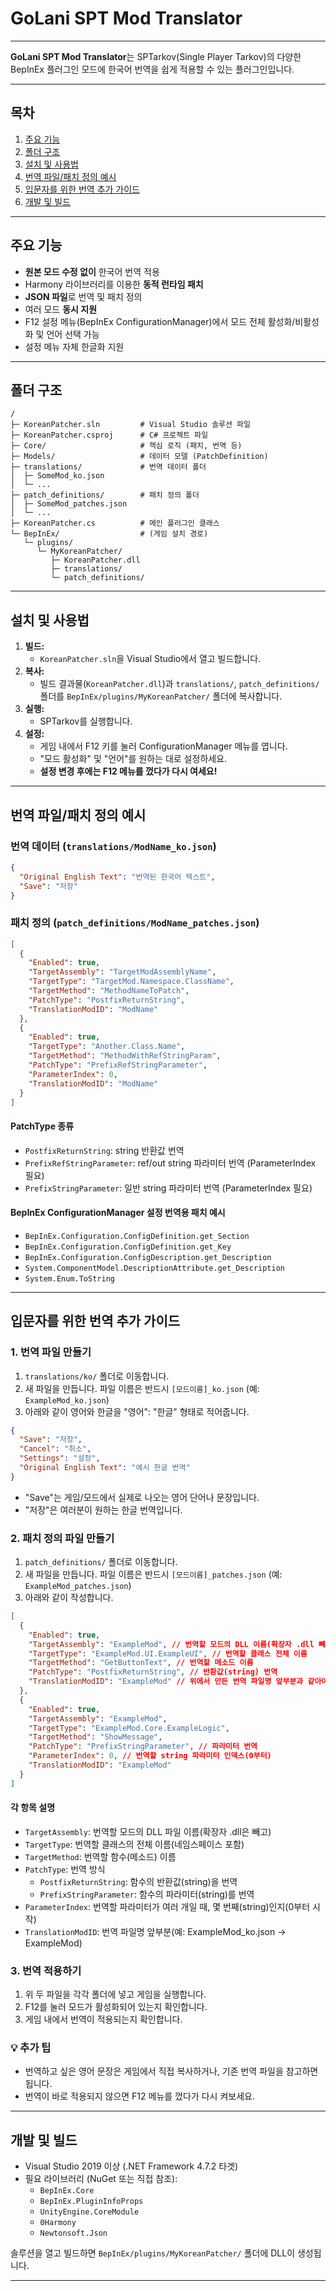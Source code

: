 # GoLani SPT Mod Translator

---

**GoLani SPT Mod Translator**는 SPTarkov(Single Player Tarkov)의 다양한 BepInEx 플러그인 모드에 한국어 번역을 쉽게 적용할 수 있는 플러그인입니다.

---

## 목차

1. [주요 기능](#주요-기능)
2. [폴더 구조](#폴더-구조)
3. [설치 및 사용법](#설치-및-사용법)
4. [번역 파일/패치 정의 예시](#번역-파일패치-정의-예시)
5. [입문자를 위한 번역 추가 가이드](#입문자를-위한-번역-추가-가이드)
6. [개발 및 빌드](#개발-및-빌드)

---

## 주요 기능

- **원본 모드 수정 없이** 한국어 번역 적용
- Harmony 라이브러리를 이용한 **동적 런타임 패치**
- **JSON 파일**로 번역 및 패치 정의
- 여러 모드 **동시 지원**
- F12 설정 메뉴(BepInEx ConfigurationManager)에서 모드 전체 활성화/비활성화 및 언어 선택 가능
- 설정 메뉴 자체 한글화 지원

---

## 폴더 구조

```
/
├─ KoreanPatcher.sln         # Visual Studio 솔루션 파일
├─ KoreanPatcher.csproj      # C# 프로젝트 파일
├─ Core/                     # 핵심 로직 (패치, 번역 등)
├─ Models/                   # 데이터 모델 (PatchDefinition)
├─ translations/             # 번역 데이터 폴더
│  ├─ SomeMod_ko.json
│  └─ ...
├─ patch_definitions/        # 패치 정의 폴더
│  ├─ SomeMod_patches.json
│  └─ ...
├─ KoreanPatcher.cs          # 메인 플러그인 클래스
└─ BepInEx/                  # (게임 설치 경로)
   └─ plugins/
      └─ MyKoreanPatcher/
         ├─ KoreanPatcher.dll
         ├─ translations/
         └─ patch_definitions/
```

---

## 설치 및 사용법

1. **빌드:**
   - `KoreanPatcher.sln`을 Visual Studio에서 열고 빌드합니다.
2. **복사:**
   - 빌드 결과물(`KoreanPatcher.dll`)과 `translations/`, `patch_definitions/` 폴더를
     `BepInEx/plugins/MyKoreanPatcher/` 폴더에 복사합니다.
3. **실행:**
   - SPTarkov를 실행합니다.
4. **설정:**
   - 게임 내에서 F12 키를 눌러 ConfigurationManager 메뉴를 엽니다.
   - "모드 활성화" 및 "언어"를 원하는 대로 설정하세요.
   - **설정 변경 후에는 F12 메뉴를 껐다가 다시 여세요!**

---

## 번역 파일/패치 정의 예시

### 번역 데이터 (`translations/ModName_ko.json`)
```json
{
  "Original English Text": "번역된 한국어 텍스트",
  "Save": "저장"
}
```

### 패치 정의 (`patch_definitions/ModName_patches.json`)
```json
[
  {
    "Enabled": true,
    "TargetAssembly": "TargetModAssemblyName",
    "TargetType": "TargetMod.Namespace.ClassName",
    "TargetMethod": "MethodNameToPatch",
    "PatchType": "PostfixReturnString",
    "TranslationModID": "ModName"
  },
  {
    "Enabled": true,
    "TargetType": "Another.Class.Name",
    "TargetMethod": "MethodWithRefStringParam",
    "PatchType": "PrefixRefStringParameter",
    "ParameterIndex": 0,
    "TranslationModID": "ModName"
  }
]
```

#### PatchType 종류
- `PostfixReturnString`: string 반환값 번역
- `PrefixRefStringParameter`: ref/out string 파라미터 번역 (ParameterIndex 필요)
- `PrefixStringParameter`: 일반 string 파라미터 번역 (ParameterIndex 필요)

#### BepInEx ConfigurationManager 설정 번역용 패치 예시
- `BepInEx.Configuration.ConfigDefinition.get_Section`
- `BepInEx.Configuration.ConfigDefinition.get_Key`
- `BepInEx.Configuration.ConfigDescription.get_Description`
- `System.ComponentModel.DescriptionAttribute.get_Description`
- `System.Enum.ToString`

---

## 입문자를 위한 번역 추가 가이드

### 1. 번역 파일 만들기

1. `translations/ko/` 폴더로 이동합니다.
2. 새 파일을 만듭니다. 파일 이름은 반드시 `[모드이름]_ko.json` (예: `ExampleMod_ko.json`)
3. 아래와 같이 영어와 한글을 "영어": "한글" 형태로 적어줍니다.

```json
{
  "Save": "저장",
  "Cancel": "취소",
  "Settings": "설정",
  "Original English Text": "예시 한글 번역"
}
```
- "Save"는 게임/모드에서 실제로 나오는 영어 단어나 문장입니다.
- "저장"은 여러분이 원하는 한글 번역입니다.

### 2. 패치 정의 파일 만들기

1. `patch_definitions/` 폴더로 이동합니다.
2. 새 파일을 만듭니다. 파일 이름은 반드시 `[모드이름]_patches.json` (예: `ExampleMod_patches.json`)
3. 아래와 같이 작성합니다.

```json
[
  {
    "Enabled": true,
    "TargetAssembly": "ExampleMod", // 번역할 모드의 DLL 이름(확장자 .dll 빼고)
    "TargetType": "ExampleMod.UI.ExampleUI", // 번역할 클래스 전체 이름
    "TargetMethod": "GetButtonText", // 번역할 메소드 이름
    "PatchType": "PostfixReturnString", // 반환값(string) 번역
    "TranslationModID": "ExampleMod" // 위에서 만든 번역 파일명 앞부분과 같아야 함
  },
  {
    "Enabled": true,
    "TargetAssembly": "ExampleMod",
    "TargetType": "ExampleMod.Core.ExampleLogic",
    "TargetMethod": "ShowMessage",
    "PatchType": "PrefixStringParameter", // 파라미터 번역
    "ParameterIndex": 0, // 번역할 string 파라미터 인덱스(0부터)
    "TranslationModID": "ExampleMod"
  }
]
```

#### 각 항목 설명
- `TargetAssembly`: 번역할 모드의 DLL 파일 이름(확장자 .dll은 빼고)
- `TargetType`: 번역할 클래스의 전체 이름(네임스페이스 포함)
- `TargetMethod`: 번역할 함수(메소드) 이름
- `PatchType`: 번역 방식
  - `PostfixReturnString`: 함수의 반환값(string)을 번역
  - `PrefixStringParameter`: 함수의 파라미터(string)를 번역
- `ParameterIndex`: 번역할 파라미터가 여러 개일 때, 몇 번째(string)인지(0부터 시작)
- `TranslationModID`: 번역 파일명 앞부분(예: ExampleMod_ko.json → ExampleMod)

### 3. 번역 적용하기

1. 위 두 파일을 각각 폴더에 넣고 게임을 실행합니다.
2. F12를 눌러 모드가 활성화되어 있는지 확인합니다.
3. 게임 내에서 번역이 적용되는지 확인합니다.

### 💡 추가 팁

- 번역하고 싶은 영어 문장은 게임에서 직접 복사하거나, 기존 번역 파일을 참고하면 됩니다.
- 번역이 바로 적용되지 않으면 F12 메뉴를 껐다가 다시 켜보세요.

---

## 개발 및 빌드

- Visual Studio 2019 이상 (.NET Framework 4.7.2 타겟)
- 필요 라이브러리 (NuGet 또는 직접 참조):
    - `BepInEx.Core`
    - `BepInEx.PluginInfoProps`
    - `UnityEngine.CoreModule`
    - `0Harmony`
    - `Newtonsoft.Json`

솔루션을 열고 빌드하면 `BepInEx/plugins/MyKoreanPatcher/` 폴더에 DLL이 생성됩니다.

---
